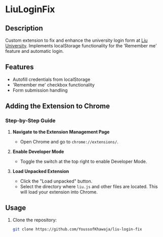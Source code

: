 # LiuLoginFix

## Description
Custom extension to fix and enhance the university login form at [Liu University](https://liu.edu.lb/). Implements localStorage functionality for the 'Remember me' feature and automatic login.

## Features
- Autofill credentials from localStorage
- 'Remember me' checkbox functionality
- Form submission handling

## Adding the Extension to Chrome

### Step-by-Step Guide

1. **Navigate to the Extension Management Page**
    - Open Chrome and go to `chrome://extensions/`.

2. **Enable Developer Mode**
    - Toggle the switch at the top right to enable Developer Mode.

3. **Load Unpacked Extension**
    - Click the "Load unpacked" button.
    - Select the directory where `liu.js` and other files are located. This will load your extension into Chrome.

## Usage
1. Clone the repository:
   ```bash
   git clone https://github.com/YoussofKhawaja/liu-login-fix
